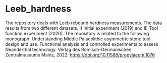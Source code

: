 # Leeb_hardness
The repository deals with Leeb rebound hardness measurements. The data results from two different datasets. 
I) Initial experiment (2019) and II) Tool function experiment (2020). 
The repository is related to the following monograph: Understanding Middle Palaeolithic asymmetric stone tool design and use. 
Functional analysis and controlled experiments to assess Neanderthal technology. Verlag des Römisch-Germanischen Zentralmuseums Mainz, 2022. 
https://doi.org/10.11588/propylaeum.1076
